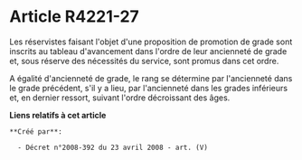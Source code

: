 # Article R4221-27

Les réservistes faisant l'objet d'une proposition de promotion de grade sont inscrits au tableau d'avancement dans l'ordre de
leur ancienneté de grade et, sous réserve des nécessités du service, sont promus dans cet ordre.

A égalité d'ancienneté de grade, le rang se détermine par l'ancienneté dans le grade précédent, s'il y a lieu, par
l'ancienneté dans les grades inférieurs et, en dernier ressort, suivant l'ordre décroissant des âges.

**Liens relatifs à cet article**

	**Créé par**:

	  - Décret n°2008-392 du 23 avril 2008 - art. (V)
